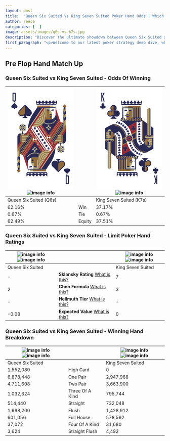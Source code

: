 ```yaml
---
layout: post
title:  "Queen Six Suited Vs King Seven Suited Poker Hand Odds | Which Is The Better Hand In Poker? A Complete Guide"
author: reece
categories: [  ]
image: assets/images/q6s-vs-k7s.jpg
description: "Discover the ultimate showdown between Queen Six Suited and King Seven Suited in poker! Uncover the odds, strategies, and scenarios where one hand triumphs over the other. Get ready to up your poker game with this thrilling analysis."
first_paragraph: "<p>Welcome to our latest poker strategy deep dive, where we're pitting two distinct hands against each other in a high-stakes showdown: Queen Six Suited vs King Seven Suited.</p><p>In the dynamic world of poker, every decision counts, and knowing which hand holds the upper hand is key to your success at the table.</p><p>In this article, we'll dissect these two hands, explore the scenarios where one dominates the other, and equip you with the knowledge to make strategic choices that can tip the odds in your favor.</p><p>Get ready to unravel the intriguing dynamics of these poker hands and elevate your game to new heights.</p>"
---
```




[comment]: # (sp0)

## Pre Flop Hand Match Up

<div class="table hand-ratings" markdown="1"> 



### Queen Six Suited vs King Seven Suited - Odds Of Winning


    
| ![image info](assets/images/hand1/q.png) ![image info](assets/images/hand1/6s.png) |  | ![image info](assets/images/hand2/k.png) ![image info](assets/images/hand2/7s.png) |
| -------- | -------- | -------- |
| Queen Six Suited (Q6s) |  | King Seven Suited (K7s) |
| 62.16% | Win | 37.17% |
| 0.67% | Tie | 0.67% |
| 62.49% | Equity | 37.51% |




[comment]: # (sp1)



### Queen Six Suited vs King Seven Suited - Limit Poker Hand Ratings


    
| ![image info](https://www.riverpairs.com/assets/images/hand1/q.png) ![image info](https://www.riverpairs.com/assets/images/hand1/6s.png) |  | ![image info](https://www.riverpairs.com/assets/images/hand2/k.png) ![image info](https://www.riverpairs.com/assets/images/hand2/7s.png) |
| -------- | -------- | -------- |
| Queen Six Suited |  | King Seven Suited |
| - | **Sklansky Rating** [What is this?](/sklansky-rating-explained) | 7 |
| 2 | **Chen Formula** [What is this?](/chen-formula-explained) | 3 |
| - | **Hellmuth Tier** [What is this?](/Hellmuth-tier-explained) | - |
| -0.08 | **Expected Value** [What is this?](/expected-value-explained) | 0 |




[comment]: # (sp2)



### Queen Six Suited vs King Seven Suited - Winning Hand Breakdown


    
| ![image info](https://www.riverpairs.com/assets/images/hand1/q.png) ![image info](https://www.riverpairs.com/assets/images/hand1/6s.png) |  | ![image info](https://www.riverpairs.com/assets/images/hand2/k.png) ![image info](https://www.riverpairs.com/assets/images/hand2/7s.png) |
| -------- | -------- | -------- |
| Queen Six Suited |  | King Seven Suited |
| 1,552,080 | High Card | 0 |
| 6,878,448 | One Pair | 2,947,968 |
| 4,711,608 | Two Pair | 3,663,900 |
| 1,032,624 | Three Of A Kind | 795,744 |
| 514,440 | Straight | 732,048 |
| 1,698,200 | Flush | 1,428,912 |
| 601,056 | Full House | 578,592 |
| 37,072 | Four Of A Kind | 31,680 |
| 3,624 | Straight Flush | 4,492 |




[comment]: # (sp3)



</div>

[comment]: # (sp4)



[comment]: # (sp5)

